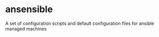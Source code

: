 ansensible
==========

A set of configuration scripts and default configuration files for ansible managed machines
